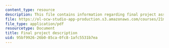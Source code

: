 ```yaml
---
content_type: resource
description: This file contains information regarding final project assignment.
file: https://ol-ocw-studio-app-production.s3.amazonaws.com/courses/21m-030-introduction-to-world-music-spring-2013/95bf992626b085ca0fc81afc5531b7ea_MIT21M_030S13_FinalProje.pdf
file_type: application/pdf
resourcetype: Document
title: Final project description
uid: 95bf9926-26b0-85ca-0fc8-1afc5531b7ea
---
```

